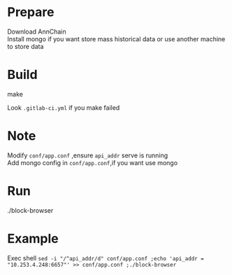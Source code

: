 # Prepare

Download AnnChain <br/>
Install mongo if you want store mass historical data or use another machine to store data


# Build

make

Look `.gitlab-ci.yml` if you make failed

# Note

Modify `conf/app.conf` ,ensure `api_addr` serve is running <br/>
Add mongo config in `conf/app.conf`,if you want use mongo

# Run

./block-browser

# Example

Exec shell `sed -i "/^api_addr/d" conf/app.conf ;echo 'api_addr = "10.253.4.248:6657"' >> conf/app.conf ;./block-browser`
